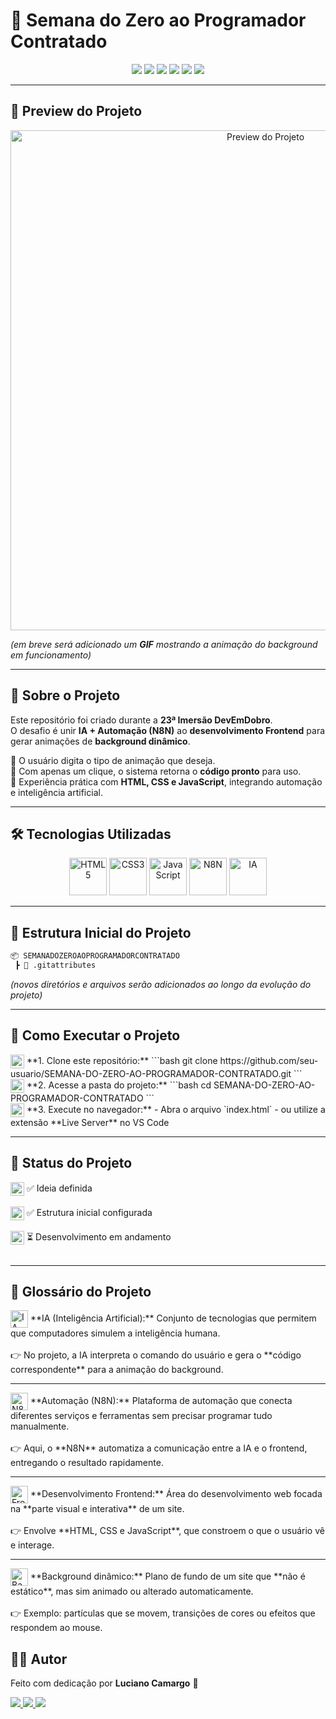 # 🌟 Semana do Zero ao Programador Contratado

<p align="center">
  <img src="https://img.shields.io/badge/Status-Em%20Desenvolvimento-yellow?style=for-the-badge"/>
  <img src="https://img.shields.io/badge/HTML5-orange?logo=html5&logoColor=white&style=for-the-badge"/>
  <img src="https://img.shields.io/badge/CSS3-blue?logo=css3&logoColor=white&style=for-the-badge"/>
  <img src="https://img.shields.io/badge/JavaScript-yellow?logo=javascript&logoColor=black&style=for-the-badge"/>
  <img src="https://img.shields.io/badge/Automação-N8N-purple?logo=n8n&logoColor=white&style=for-the-badge"/>
  <img src="https://img.shields.io/badge/Powered%20by-IA-green?style=for-the-badge"/>
</p>

---

## 🎥 Preview do Projeto

<p align="center">
  <!-- Substitua pelo link da imagem ou GIF -->
  <img src="https://via.placeholder.com/800x400?text=Prévia+do+Projeto" alt="Preview do Projeto" width="800"/>
</p>

_(em breve será adicionado um **GIF** mostrando a animação do background em funcionamento)_

---

## 📖 Sobre o Projeto

Este repositório foi criado durante a **23ª Imersão DevEmDobro**.  
O desafio é unir **IA + Automação (N8N)** ao **desenvolvimento Frontend** para gerar animações de **background dinâmico**.

🔹 O usuário digita o tipo de animação que deseja.  
🔹 Com apenas um clique, o sistema retorna o **código pronto** para uso.  
🔹 Experiência prática com **HTML, CSS e JavaScript**, integrando automação e inteligência artificial.

---

## 🛠️ Tecnologias Utilizadas

<p align="center">
  <img src="https://cdn.jsdelivr.net/gh/devicons/devicon/icons/html5/html5-original.svg" width="60" alt="HTML5"/>
  <img src="https://cdn.jsdelivr.net/gh/devicons/devicon/icons/css3/css3-original.svg" width="60" alt="CSS3"/>
  <img src="https://cdn.jsdelivr.net/gh/devicons/devicon/icons/javascript/javascript-original.svg" width="60" alt="JavaScript"/>
  <img src="https://n8n.io/favicon.ico" width="60" alt="N8N"/>
  <img src="https://cdn-icons-png.flaticon.com/512/4712/4712100.png" width="60" alt="IA"/>
</p>

---

## 📂 Estrutura Inicial do Projeto

```bash
📦 SEMANADOZEROAOPROGRAMADORCONTRATADO
 ┣ 📜 .gitattributes
```

_(novos diretórios e arquivos serão adicionados ao longo da evolução do projeto)_

---

## 🚀 Como Executar o Projeto

<p align="left">

<img src="https://cdn-icons-png.flaticon.com/512/4205/4205993.png" width="22" align="center" alt="Passo 1"/>  
**1. Clone este repositório:**  
```bash
git clone https://github.com/seu-usuario/SEMANA-DO-ZERO-AO-PROGRAMADOR-CONTRATADO.git
``` <br>

<img src="https://cdn-icons-png.flaticon.com/512/4205/4205993.png" width="22" align="center" alt="Passo 2"/>  
**2. Acesse a pasta do projeto:**  
```bash
cd SEMANA-DO-ZERO-AO-PROGRAMADOR-CONTRATADO
``` <br>

<img src="https://cdn-icons-png.flaticon.com/512/4205/4205993.png" width="22" align="center" alt="Passo 3"/>  
**3. Execute no navegador:**  
- Abra o arquivo `index.html`  
- ou utilize a extensão **Live Server** no VS Code
<br>
</p>

---

## 📌 Status do Projeto

<p align="left">

<img src="https://cdn-icons-png.flaticon.com/512/9746/9746432.png" width="22" align="center" alt="Checklist"/>  
✅ Ideia definida <br><br>

<img src="https://cdn-icons-png.flaticon.com/512/9746/9746432.png" width="22" align="center" alt="Checklist"/>  
✅ Estrutura inicial configurada  <br><br>

<img src="https://cdn-icons-png.flaticon.com/512/9746/9746432.png" width="22" align="center" alt="Checklist"/>  
⏳ Desenvolvimento em andamento <br><br>

</p>

---

## 📖 Glossário do Projeto

<p align="left">

<img src="https://cdn-icons-png.flaticon.com/512/4712/4712100.png" width="28" align="center" alt="IA"/>  
**IA (Inteligência Artificial):**  
Conjunto de tecnologias que permitem que computadores simulem a inteligência humana.  <br><br>
👉 No projeto, a IA interpreta o comando do usuário e gera o **código correspondente** para a animação do background.

---

<img src="https://n8n.io/favicon.ico" width="28" align="center" alt="N8N"/>  
**Automação (N8N):**  
Plataforma de automação que conecta diferentes serviços e ferramentas sem precisar programar tudo manualmente.  <br><br>
👉 Aqui, o **N8N** automatiza a comunicação entre a IA e o frontend, entregando o resultado rapidamente.

---

<img src="https://cdn.jsdelivr.net/gh/devicons/devicon/icons/javascript/javascript-original.svg" width="28" align="center" alt="Frontend"/>  
**Desenvolvimento Frontend:**  
Área do desenvolvimento web focada na **parte visual e interativa** de um site.  <br><br>
👉 Envolve **HTML, CSS e JavaScript**, que constroem o que o usuário vê e interage.

---

<img src="https://cdn-icons-png.flaticon.com/512/565/565547.png" width="28" align="center" alt="Background Dinâmico"/>  
**Background dinâmico:**  
Plano de fundo de um site que **não é estático**, mas sim animado ou alterado automaticamente.  <br><br>
👉 Exemplo: partículas que se movem, transições de cores ou efeitos que respondem ao mouse.

## 👨‍💻 Autor

Feito com dedicação por **Luciano Camargo** 🚀

<p align="left">
  <a href="https://www.linkedin.com/in/dev-lucianocamargo/" target="_blank">
    <img src="https://img.shields.io/badge/LinkedIn-blue?logo=linkedin&style=for-the-badge" />
  </a>
  <a href="https://github.com/KarreiraDev-LuCamargo" target="_blank">
    <img src="https://img.shields.io/badge/GitHub-black?logo=github&style=for-the-badge" />
  </a>
  <a href="https://karreiradev-lucamargo.github.io/KarreiraDev-LuCamargo/" target="_blank">
    <img src="https://img.shields.io/badge/Portfólio-green?style=for-the-badge" />
  </a>
</p>
